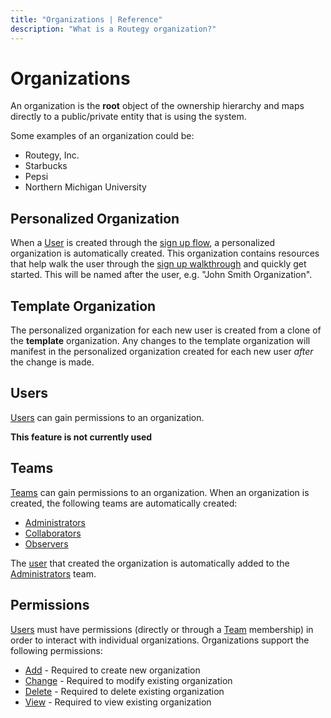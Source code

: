 ```yaml
---
title: "Organizations | Reference"
description: "What is a Routegy organization?"
---
```


# Organizations

An organization is the **root** object of the ownership hierarchy and maps directly to
a public/private entity that is using the system.

Some examples of an organization could be:

* Routegy, Inc.
* Starbucks
* Pepsi
* Northern Michigan University

## Personalized Organization

When a [User](/reference/users/) is created through the [sign up flow](/reference/signed-up-flow/), a personalized organization is automatically created. This organization contains resources that help walk the user through the [sign up walkthrough](/tutorials/signed-up-walkthrough/) and quickly get started. This will be named after the user, e.g. "John Smith Organization".

## Template Organization

The personalized organization for each new user is created from a clone of the **template** organization. Any changes to the template organization will manifest in the personalized organization created for each new user _after_ the change is made.

## Users

[Users](/reference/users/) can gain permissions to an organization.

**This feature is not currently used**

## Teams

[Teams](/reference/teams/) can gain permissions to an organization. When an organization is created, the following teams are automatically created:

* [Administrators](reference/teams/#administrators)
* [Collaborators](reference/teams/#collaborators)
* [Observers](reference/teams/#observers)

The [user](/reference/users/) that created the organization is automatically added to the [Administrators](reference/teams/#administrators) team.

## Permissions

[Users](/reference/users/) must have permissions (directly or through a [Team](/reference/teams/) membership) in order to interact with individual organizations. Organizations support the following permissions:

* [Add](/reference/permissions/#add) - Required to create new organization
* [Change](/reference/permissions/#change) - Required to modify existing organization
* [Delete](/reference/permissions/#delete) - Required to delete existing organization
* [View](/reference/permissions/#view) - Required to view existing organization
